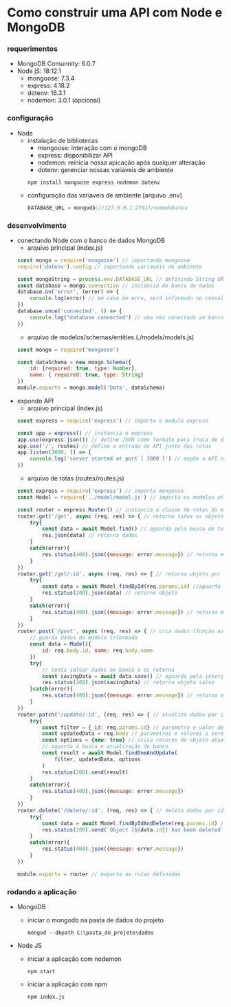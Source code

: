 # Como construir uma API com Node e MongoDB


### requerimentos
- MongoDB Comunnity: 6.0.7
- Node jS: 18:12.1
    - mongoose: 7.3.4
    - express: 4.18.2
    - dotenv: 16.3.1
    - nodemon: 3.0.1 (opcional)

### configuração
- Node
    - instalação de bibliotecas
        - mongoose: interação com o mongoDB
        - express: disponibilizar API
        - nodemon: reinicia nossa apicação após qualquer alteração
        - dotenv: gerenciar nossas variaveis de ambiente
        ```console
        npm install mongoose express nodemon dotenv
        ```
    - configuração das variaveis de ambiente [arquivo .env]
        ```javascript
        DATABASE_URL = mongodb://127.0.0.1:27017/nomedobanco
        ```
    
### desenvolvimento
- conectando Node com o banco de dados MongoDB
    - arquivo principal (index.js)
    ```javascript
    const mongo = require('mongoose') // importando mongoose
    require('dotenv').config // importando variaveis de ambiente

    const mongoString = process.env.DATABASE_URL // definindo String URL para conexão com MongoDB
    const database = mongo.connection // instancia do banco de dados
    database.on('error', (error) => {
        console.log(error) // em caso de erro, será informado no console 
    })
    database.once('connected', () => {
        console.log("database connected") // uma vez conectado ao banco de dados, será informado no console
    })
    ```
    - arquivo de modelos/schemas/entities (./models/models.js)
    ```javascript
    const mongo = require('mongoose')

    const dataSchema = new mongo.Schema({
        id: {required: true, type: Number}, 
        name: { required: true, type: String}
    })
    module.exports = mongo.model('Data', dataSchema)
    ```
- expondo API
    - arquivo principal (index.js)
    ```javascript
    const express = require('express') // importa o modulo express

    const app = express() // instancia o express
    app.use(express.json()) // define JSON como formato para troca de dados
    app.use('/', routes) // define a entrada da API junto das rotas
    app.listen(3000, () => {
        console.log('server started at port [ 3000 ]') // expõe a API na porta 3000
    })
    ```
    - arquivo de rotas (routes/routes.js)
    ```javascript
    const express = require('express') // importa mongoose
    const Model = require('../model/model.js') // importa os modelos utilizados no banco de dados
    
    const router = express.Router() // instancia a classe de rotas do express
    router.get('/get', async (req, res) => { // retorna todos os objetos (função asincrona)
        try{
            const data = await Model.find() // aguarda pela busca de todos os objetos
            res.json(data) // retorna dados
        }
        catch(error){
            res.status(400).json({message: error.message}) // retorna menssagem de erro em caso de falha na busca
        }
    })
    router.get('/get/:id', async (req, res) => { // retorna objeto por id (função asincrona)
        try{
            const data = await Model.findById(req.params.id) //aguarda pela busca do objeto
            res.status(200).json(data) // retorna objeto
        }
        catch(error){
            res.status(400).json({message: error.message}) // retorna menssagem de erro em caso de falha na busca
        }
    })
    router.post('/post', async (req, res) => { // cria dados (função asincrona)
        // guarda dados do modelo informado
        const data = Model({
            id: req.body.id, name: req.body.name
        })
        try{
            // tenta salvar dados no banco e os retorna
            const savingData = await data.save() // aguarda pela inserção do objeto
            res.status(200).json(savingData) // retorna objeto salvo
        }catch(error){
            res.status(400).json({message: error.message}) // retorna menssagem de erro em caso de falha na busca
        }
    })
    router.patch('/update/:id', (req, res) => { // atualiza dados por id
        try{
            const filter = {_id: req.params.id} // parametro e valor de busca
            const updatedData = req.body // parametros e valores a serem atualizados
            const options = {new: true} // ativa retorno do objeto atualizado
            // aguarda a busca e atualização do banco
            const result = await Model.findOneAndUpdate(
                filter, updatedData, options
            )
            res.status(200).send(result)
        }
        catch(error){
            res.status(400).json({message: error.message})
        }
    })
    router.delete('/delete/:id', (req, res) => { // deleta dados por id
        try{
            const data = await Model.findByIdAndDelete(req.params.id) // aguarda a busca e esclusão do objeto pelo banco
            res.status(200).send(`Object [${data.id}] has been deleted`) // retorna menssagem de exclusão
        }
        catch(error){
            res.status(400).json({message: error.message})
        }
    })

    module.exports = router // exporta as rotas definidas
    ```

### rodando a aplicação
- MongoDB
    - iniciar o mongodb na pasta de dados do projeto
        ```console
        mongod --dbpath C:\pasta_do_projeto\dados
        ```

- Node JS
    - iniciar a aplicação com nodemon
        ```console
        npm start
        ```
    - iniciar a aplicação com npm
        ```console
        npm index.js
        ```
